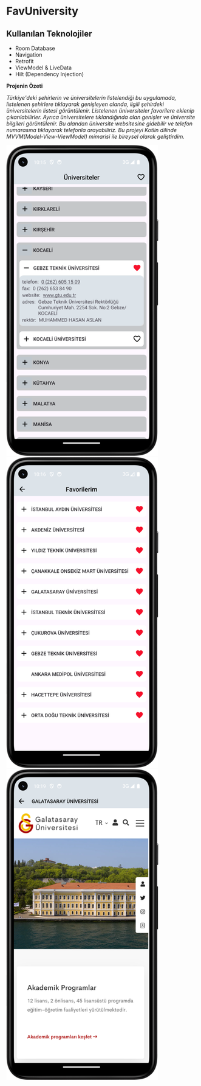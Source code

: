 # FavUniversity

## Kullanılan Teknolojiler<br/>
* Room Database
* Navigation
* Retrofit
* ViewModel & LiveData <br/>
* Hilt (Dependency Injection) <br/>

**Projenin Özeti** <br/>

*Türkiye'deki şehirlerin ve üniversitelerin listelendiği bu uygulamada, listelenen şehirlere
tıklayarak genişleyen alanda, ilgili şehirdeki üniversitelerin listesi görüntülenir. Listelenen
üniversiteler favorilere eklenip çıkarılabilirler. Ayrıca üniversitelere tıklandığında alan
genişler ve üniversite bilgileri görüntülenir. Bu alandan üniversite websitesine gidebilir ve
telefon numarasına tıklayarak telefonla arayabiliriz. Bu projeyi Kotlin dilinde MVVM(Model-View-ViewModel) mimarisi ile bireysel olarak geliştirdim.*<br/>

![HomeFragment](./images/HomeFragment.png)
![FavoritesFragment](./images/FavoritesFragment.png)
![WebsiteFragment](./images/WebsiteFragment.png)
